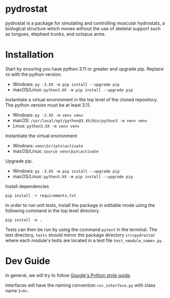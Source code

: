 # pydrostat

pydrostat is a package for simulating and controlling muscular hydrostats, a biological structure which moves without the use of skeletal support such as tongues, elephant trunks, and octopus arms.

# Installation

Start by ensuring you have python 3.11 or greater and upgrade pip. Replace `XX` with the python version.

- Windows: `py -3.XX -m pip install --upgrade pip`
- macOS/Linux: `python3.XX -m pip install --upgrade pip`

Instantiate a virtual environment in the top level of the cloned repository. The python version must be at least 3.11.

- Windows: `py -3.XX -m venv venv`
- macOS: `/usr/local/opt/python@3.XX/bin/python3 -m venv venv`
- Linux: `python3.XX -m venv venv`

Instantiate the virtual environment

- Windows: `venv\Scripts\activate`
- macOS/Linux: `source venv\bin\activate`

Upgrade pip.

- Windows: `py -3.XX -m pip install --upgrade pip`
- macOS/Linux: `python3.XX -m pip install --upgrade pip`

Install dependencies

`pip install -r requirements.txt`

In order to run unit tests, install the package in editable mode using the following command in the top level directory.

`pip install -e .`

Tests can then be run by using the command `pytest` in the terminal. The test directory, `tests` should mirror the package directory `src>pydrostat` where each module's tests are located in a test file `test_<module_name>.py`.

# Dev Guide

In general, we will try to follow [Google's Python style guide](https://google.github.io/styleguide/pyguide.html).

Interfaces will have the naming convention `<x>_interface.py` with class name `I<X>`.
